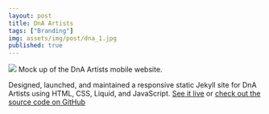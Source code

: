 ```yaml
---
layout: post
title: DnA Artists
tags: ["Branding"]
img: assets/img/post/dna_1.jpg
published: true
---
```


<img src="/{{ page.img }}">
Mock up of the DnA Artists mobile website.

Designed, launched, and maintained a responsive static Jekyll site for DnA Artists using HTML, CSS, Liquid, and JavaScript. [See it live](https://www.dnaartists.net/) or [check out the source code on GitHub](https://github.com/danaamundsen/dnaartists)
